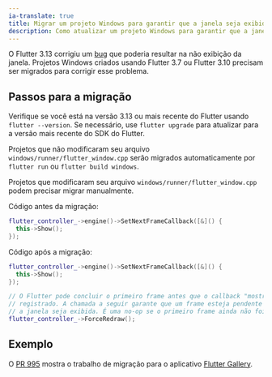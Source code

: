 ```yaml
---
ia-translate: true
title: Migrar um projeto Windows para garantir que a janela seja exibida
description: Como atualizar um projeto Windows para garantir que a janela seja exibida
---
```


O Flutter 3.13 corrigiu um [bug][] que poderia resultar na não exibição da janela. Projetos Windows criados usando Flutter 3.7 ou Flutter 3.10 precisam ser migrados para corrigir esse problema.

[bug]: {{site.repo.flutter}}/issues/119415

## Passos para a migração

Verifique se você está na versão 3.13 ou mais recente do Flutter usando `flutter --version`. Se necessário, use `flutter upgrade` para atualizar para a versão mais recente do SDK do Flutter.

Projetos que não modificaram seu arquivo `windows/runner/flutter_window.cpp` serão migrados automaticamente por `flutter run` ou `flutter build windows`.

Projetos que modificaram seu arquivo `windows/runner/flutter_window.cpp` podem precisar migrar manualmente.

Código antes da migração:

```cpp
flutter_controller_->engine()->SetNextFrameCallback([&]() {
  this->Show();
});
```

Código após a migração:

```cpp
flutter_controller_->engine()->SetNextFrameCallback([&]() {
  this->Show();
});

// O Flutter pode concluir o primeiro frame antes que o callback "mostrar janela" seja
// registrado. A chamada a seguir garante que um frame esteja pendente para garantir que
// a janela seja exibida. É uma no-op se o primeiro frame ainda não foi concluído.
flutter_controller_->ForceRedraw();
```

## Exemplo

O [PR 995][] mostra o trabalho de migração para o aplicativo [Flutter Gallery][].

[PR 995]: {{site.repo.gallery-archive}}/pull/995/files
[Flutter Gallery]: {{site.gallery-archive}}
